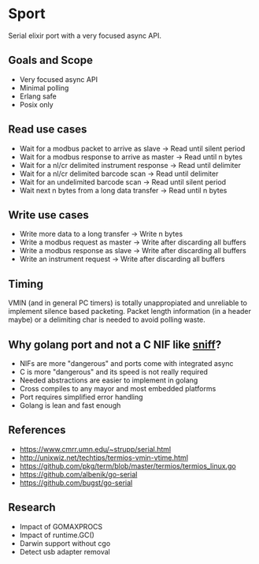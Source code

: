 # Sport

Serial elixir port with a very focused async API.

## Goals and Scope

- Very focused async API
- Minimal polling
- Erlang safe
- Posix only

##  Read use cases

- Wait for a modbus packet to arrive as slave -> Read until silent period
- Wait for a modbus response to arrive as master -> Read until n bytes
- Wait for a nl/cr delimited instrument response -> Read until delimiter
- Wait for a nl/cr delimited barcode scan -> Read until delimiter
- Wait for an undelimited barcode scan -> Read until silent period
- Wait next n bytes from a long data transfer -> Read until n bytes

## Write use cases

- Write more data to a long transfer -> Write n bytes
- Write a modbus request as master -> Write after discarding all buffers
- Write a modbus response as slave -> Write after discarding all buffers
- Write an instrument request -> Write after discarding all buffers

## Timing

VMIN (and in general PC timers) is totally unappropiated and unreliable to implement silence based packeting. Packet length information (in a header maybe) or a delimiting char is needed to avoid polling waste.

## Why golang port and not a C NIF like [sniff](https://github.com/samuelventura/sniff)?

- NIFs are more "dangerous" and ports come with integrated async 
- C is more "dangerous" and its speed is not really required
- Needed abstractions are easier to implement in golang
- Cross compiles to any mayor and most embedded platforms
- Port requires simplified error handling
- Golang is lean and fast enough

## References

- https://www.cmrr.umn.edu/~strupp/serial.html
- http://unixwiz.net/techtips/termios-vmin-vtime.html
- https://github.com/pkg/term/blob/master/termios/termios_linux.go
- https://github.com/albenik/go-serial
- https://github.com/bugst/go-serial

## Research

- Impact of GOMAXPROCS
- Impact of runtime.GC()
- Darwin support without cgo
- Detect usb adapter removal
